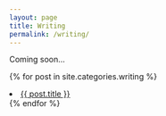 ```yaml
---
layout: page
title: Writing
permalink: /writing/
---
```


Coming soon...


{% for post in site.categories.writing %}
  <li><a href="{{ post.url }}">{{ post.title }}</a></li>
{% endfor %}
